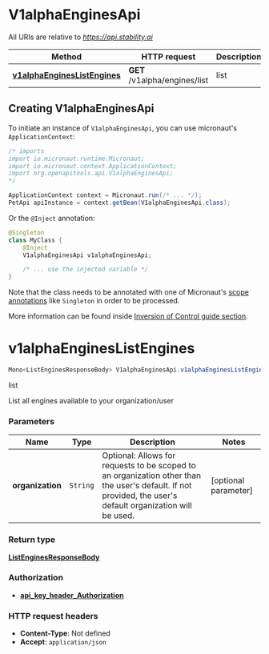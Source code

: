 # V1alphaEnginesApi

All URIs are relative to *https://api.stability.ai*

| Method | HTTP request | Description |
|------------- | ------------- | -------------|
| [**v1alphaEnginesListEngines**](V1alphaEnginesApi.md#v1alphaEnginesListEngines) | **GET** /v1alpha/engines/list | list |


## Creating V1alphaEnginesApi

To initiate an instance of `V1alphaEnginesApi`, you can use micronaut's `ApplicationContext`:
```java
/* imports
import io.micronaut.runtime.Micronaut;
import io.micronaut.context.ApplicationContext;
import org.openapitools.api.V1alphaEnginesApi;
*/

ApplicationContext context = Micronaut.run(/* ... */);
PetApi apiInstance = context.getBean(V1alphaEnginesApi.class);
```

Or the `@Inject` annotation:
```java
@Singleton
class MyClass {
    @Inject
    V1alphaEnginesApi v1alphaEnginesApi;

    /* ... use the injected variable */
}
```
Note that the class needs to be annotated with one of Micronaut's [scope annotations](https://docs.micronaut.io/latest/guide/#scopes) like `Singleton` in order to be processed.

More information can be found inside [Inversion of Control guide section](https://docs.micronaut.io/latest/guide/#ioc).

<a name="v1alphaEnginesListEngines"></a>
# **v1alphaEnginesListEngines**
```java
Mono<ListEnginesResponseBody> V1alphaEnginesApi.v1alphaEnginesListEngines(organization)
```

list

List all engines available to your organization/user

### Parameters
| Name | Type | Description  | Notes |
|------------- | ------------- | ------------- | -------------|
| **organization** | `String`| Optional: Allows for requests to be scoped to an organization other than the user&#39;s default.  If not provided, the user&#39;s default organization will be used. | [optional parameter] |


### Return type
[**ListEnginesResponseBody**](ListEnginesResponseBody.md)

### Authorization
* **[api_key_header_Authorization](auth.md#api_key_header_Authorization)**

### HTTP request headers
 - **Content-Type**: Not defined
 - **Accept**: `application/json`

